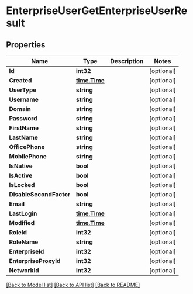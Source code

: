 # EnterpriseUserGetEnterpriseUserResult

## Properties

Name | Type | Description | Notes
------------ | ------------- | ------------- | -------------
**Id** | **int32** |  | [optional] 
**Created** | [**time.Time**](time.Time.md) |  | [optional] 
**UserType** | **string** |  | [optional] 
**Username** | **string** |  | [optional] 
**Domain** | **string** |  | [optional] 
**Password** | **string** |  | [optional] 
**FirstName** | **string** |  | [optional] 
**LastName** | **string** |  | [optional] 
**OfficePhone** | **string** |  | [optional] 
**MobilePhone** | **string** |  | [optional] 
**IsNative** | **bool** |  | [optional] 
**IsActive** | **bool** |  | [optional] 
**IsLocked** | **bool** |  | [optional] 
**DisableSecondFactor** | **bool** |  | [optional] 
**Email** | **string** |  | [optional] 
**LastLogin** | [**time.Time**](time.Time.md) |  | [optional] 
**Modified** | [**time.Time**](time.Time.md) |  | [optional] 
**RoleId** | **int32** |  | [optional] 
**RoleName** | **string** |  | [optional] 
**EnterpriseId** | **int32** |  | [optional] 
**EnterpriseProxyId** | **int32** |  | [optional] 
**NetworkId** | **int32** |  | [optional] 

[[Back to Model list]](../README.md#documentation-for-models) [[Back to API list]](../README.md#documentation-for-api-endpoints) [[Back to README]](../README.md)


